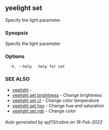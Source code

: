 ## yeelight set

Specify the light parameter

### Synopsis

Specify the light parameter

### Options

```
  -h, --help   help for set
```

### SEE ALSO

* [yeelight](yeelight.md)	 - 
* [yeelight set brightness](yeelight_set_brightness.md)	 - Change brightness
* [yeelight set ct](yeelight_set_ct.md)	 - Change color temperature
* [yeelight set hsv](yeelight_set_hsv.md)	 - Change hue and saturation
* [yeelight set rgb](yeelight_set_rgb.md)	 - Change color

###### Auto generated by spf13/cobra on 18-Feb-2022
